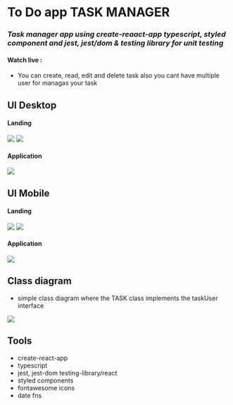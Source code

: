 # To Do app TASK MANAGER

### _Task manager app using create-reaact-app typescript, styled component and jest, jest/dom & testing library  for unit testing_  

#### Watch live :

- You can create, read, edit and delete task also you cant have multiple user for managas your task 
 
## UI Desktop 

#### Landing
![](https://jdcastaneda.ml/tienda/wp-content/uploads/2022/04/task-desktop-user-0.png)
![](https://jdcastaneda.ml/tienda/wp-content/uploads/2022/04/task-desktop-user-1.png)

#### Application
![](https://jdcastaneda.ml/tienda/wp-content/uploads/2022/04/to-do-desktop-yes.png)


## UI Mobile

#### Landing
![](https://jdcastaneda.ml/tienda/wp-content/uploads/2022/04/task-mobile-1.png)
![](https://jdcastaneda.ml/tienda/wp-content/uploads/2022/04/task-mobile-2.png)

#### Application
![](https://jdcastaneda.ml/tienda/wp-content/uploads/2022/04/to-do-mobile-yes.png)


## Class diagram
- simple class diagram where the TASK class implements the taskUser interface

![](https://jdcastaneda.ml/tienda/wp-content/uploads/2022/04/class-diagramto-do-app.png)


## Tools
- create-react-app
- typescript
- jest, jest-dom testing-library/react
- styled components
- fontawesome icons
- date fns
